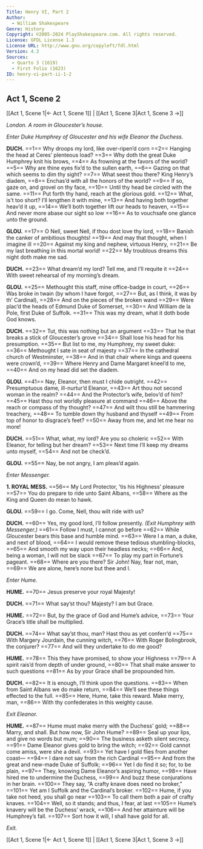 ```yaml
---
Title: Henry VI, Part 2
Author: 
  - William Shakespeare
Genre: History
Copyright: ©2005-2024 PlayShakespeare.com. All rights reserved.
License: GFDL License 1.3
License URL: http://www.gnu.org/copyleft/fdl.html
Version: 4.3
Sources:
  - Quarto 3 (1619)
  - First Folio (1623)
ID: henry-vi-part-ii-1-2
---
```


## Act 1, Scene 2
[[Act 1, Scene 1|← Act 1, Scene 1]] | [[Act 1, Scene 3|Act 1, Scene 3 →]]

*London. A room in Gloucester’s house.*

*Enter Duke Humphrey of Gloucester and his wife Eleanor the Duchess.*

**DUCH.**
==1== Why droops my lord, like over-ripen’d corn
==2== Hanging the head at Ceres’ plenteous load?
==3== Why doth the great Duke Humphrey knit his brows,
==4== As frowning at the favors of the world?
==5== Why are thine eyes fix’d to the sullen earth,
==6== Gazing on that which seems to dim thy sight?
==7== What seest thou there? King Henry’s diadem,
==8== Enchas’d with all the honors of the world?
==9== If so, gaze on, and grovel on thy face,
==10== Until thy head be circled with the same.
==11== Put forth thy hand, reach at the glorious gold.
==12== What, is’t too short? I’ll lengthen it with mine,
==13== And having both together heav’d it up,
==14== We’ll both together lift our heads to heaven,
==15== And never more abase our sight so low
==16== As to vouchsafe one glance unto the ground.

**GLOU.**
==17== O Nell, sweet Nell, if thou dost love thy lord,
==18== Banish the canker of ambitious thoughts!
==19== And may that thought, when I imagine ill
==20== Against my king and nephew, virtuous Henry,
==21== Be my last breathing in this mortal world!
==22== My troublous dreams this night doth make me sad.

**DUCH.**
==23== What dream’d my lord? Tell me, and I’ll requite it
==24== With sweet rehearsal of my morning’s dream.

**GLOU.**
==25== Methought this staff, mine office-badge in court,
==26== Was broke in twain (by whom I have forgot,
==27== But, as I think, it was by th’ Cardinal),
==28== And on the pieces of the broken wand
==29== Were plac’d the heads of Edmund Duke of Somerset,
==30== And William de la Pole, first Duke of Suffolk.
==31== This was my dream, what it doth bode God knows.

**DUCH.**
==32== Tut, this was nothing but an argument
==33== That he that breaks a stick of Gloucester’s grove
==34== Shall lose his head for his presumption.
==35== But list to me, my Humphrey, my sweet duke:
==36== Methought I sate in seat of majesty
==37== In the cathedral church of Westminster,
==38== And in that chair where kings and queens were crown’d,
==39== Where Henry and Dame Margaret kneel’d to me,
==40== And on my head did set the diadem.

**GLOU.**
==41== Nay, Eleanor, then must I chide outright.
==42== Presumptuous dame, ill-nurtur’d Eleanor,
==43== Art thou not second woman in the realm?
==44== And the Protector’s wife, belov’d of him?
==45== Hast thou not worldly pleasure at command
==46== Above the reach or compass of thy thought?
==47== And wilt thou still be hammering treachery,
==48== To tumble down thy husband and thyself
==49== From top of honor to disgrace’s feet?
==50== Away from me, and let me hear no more!

**DUCH.**
==51== What, what, my lord? Are you so choleric
==52== With Eleanor, for telling but her dream?
==53== Next time I’ll keep my dreams unto myself,
==54== And not be check’d.

**GLOU.**
==55== Nay, be not angry, I am pleas’d again.

*Enter Messenger.*

**1. ROYAL MESS.**
==56== My Lord Protector, ’tis his Highness’ pleasure
==57== You do prepare to ride unto Saint Albans,
==58== Where as the King and Queen do mean to hawk.

**GLOU.**
==59== I go. Come, Nell, thou wilt ride with us?

**DUCH.**
==60== Yes, my good lord, I’ll follow presently.
*(Exit Humphrey with Messenger.)*
==61== Follow I must, I cannot go before
==62== While Gloucester bears this base and humble mind.
==63== Were I a man, a duke, and next of blood,
==64== I would remove these tedious stumbling-blocks,
==65== And smooth my way upon their headless necks;
==66== And, being a woman, I will not be slack
==67== To play my part in Fortune’s pageant.
==68== Where are you there? Sir John! Nay, fear not, man,
==69== We are alone, here’s none but thee and I.

*Enter Hume.*

**HUME.**
==70== Jesus preserve your royal Majesty!

**DUCH.**
==71== What say’st thou? Majesty? I am but Grace.

**HUME.**
==72== But, by the grace of God and Hume’s advice,
==73== Your Grace’s title shall be multiplied.

**DUCH.**
==74== What say’st thou, man? Hast thou as yet conferr’d
==75== With Margery Jourdain, the cunning witch,
==76== With Roger Bolingbrook, the conjurer?
==77== And will they undertake to do me good?

**HUME.**
==78== This they have promised, to show your Highness
==79== A spirit rais’d from depth of under ground,
==80== That shall make answer to such questions
==81== As by your Grace shall be propounded him.

**DUCH.**
==82== It is enough, I’ll think upon the questions.
==83== When from Saint Albans we do make return,
==84== We’ll see these things effected to the full.
==85== Here, Hume, take this reward. Make merry, man,
==86== With thy confederates in this weighty cause.

*Exit Eleanor.*

**HUME.**
==87== Hume must make merry with the Duchess’ gold;
==88== Marry, and shall. But how now, Sir John Hume?
==89== Seal up your lips, and give no words but mum;
==90== The business asketh silent secrecy.
==91== Dame Eleanor gives gold to bring the witch;
==92== Gold cannot come amiss, were she a devil.
==93== Yet have I gold flies from another coast⁠—
==94== I dare not say from the rich Cardinal
==95== And from the great and new-made Duke of Suffolk;
==96== Yet I do find it so; for, to be plain,
==97== They, knowing Dame Eleanor’s aspiring humor,
==98== Have hired me to undermine the Duchess,
==99== And buzz these conjurations in her brain.
==100== They say, “A crafty knave does need no broker,”
==101== Yet am I Suffolk and the Cardinal’s broker.
==102== Hume, if you take not heed, you shall go near
==103== To call them both a pair of crafty knaves.
==104== Well, so it stands; and thus, I fear, at last
==105== Hume’s knavery will be the Duchess’ wrack,
==106== And her attainture will be Humphrey’s fall.
==107== Sort how it will, I shall have gold for all.

*Exit.*

[[Act 1, Scene 1|← Act 1, Scene 1]] | [[Act 1, Scene 3|Act 1, Scene 3 →]]